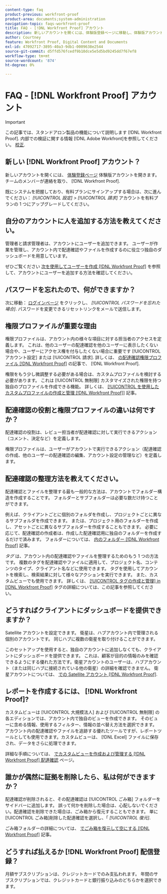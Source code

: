 ```yaml
---
content-type: faq
product-previous: workfront-proof
product-area: documents;system-administration
navigation-topic: faqs-workfront-proof
title: FAQ - [!DNL Workfront Proof] アカウント
description: 新しいアカウントを開くには、体験版登録ページに移動し、体験版アカウントを開きます。 チームのメンバーが連絡を取り、 [!DNL Workfront Proof].
author: Courtney
feature: Workfront Proof, Digital Content and Documents
exl-id: 47092717-3895-40a3-9db1-0009638e2544
source-git-commit: d5ffd576fcedf9b10dce5e5d5bd9245dd7f67ef8
workflow-type: tm+mt
source-wordcount: '874'
ht-degree: 0%

---
```


# FAQ - [!DNL Workfront Proof] アカウント

>[!IMPORTANT]
>
>この記事では、スタンドアロン製品の機能について説明します [!DNL Workfront Proof]. 内部での検証に関する情報 [!DNL Adobe Workfront]を参照してください。 [校正](../../../review-and-approve-work/proofing/proofing.md).

## 新しい [!DNL Workfront Proof] アカウント？

新しいアカウントを開くには、 [体験登録ページ](https://www.proofhq.com/html/free-trial.html) 体験版アカウントを開きます。 チームのメンバーが連絡を取り、 [!DNL Workfront Proof].

既にシステムを把握しており、有料プランにサインアップする場合は、次に進んでください： *[!UICONTROL 設定]* *>* *[!UICONTROL 請求]* アカウントを有料プランの 1 つにアップグレードしてください。

## 自分のアカウントに人を追加する方法を教えてください。

管理者と請求管理者は、アカウントにユーザーを追加できます。 ユーザーが作業を管理し、アカウント内で配達確認やファイルを作成するのに役立つ独自のダッシュボードを用意しています。

ぜひご覧ください [次を使用してユーザーを作成 [!DNL Workfront Proof]](../../../workfront-proof/wp-mnguserscontacts/users/create-users.md) を参照して、アカウントにユーザーを追加する方法を確認してください。

## パスワードを忘れたので、何ができますか？

次に移動： [ログインページ](https://app.proofhq.com/login) をクリックし、 *[!UICONTROL パスワードを忘れた場合]*. パスワードを変更できるリセットリンクをメールで送信します。

## 権限プロファイルが重要な理由

権限プロファイルは、アカウント内の様々な項目に対する担当者のアクセスを定義します。 これは、他のユーザーの配達確認を他のユーザーに表示したくない場合や、ユーザーにアクセス権を付与したくない場合に重要です [!UICONTROL アカウント設定] または [!UICONTROL 請求]. 詳しくは、 [の配達確認権限プロファイル [!DNL Workfront Proof]](../../../workfront-proof/wp-acct-admin/account-settings/proof-perm-profiles-in-wp.md) の記事で、 [!DNL Workfront Proof].

権限をもう少し微調整する必要がある場合は、カスタムプロファイルを検討する必要があります。 これは [!UICONTROL 無制限] カスタマイズされた権限を持つ独自のプロファイルを作成できる機能。 詳しくは、 [[!UICONTROL を使用したカスタムプロファイルの作成と管理 [!DNL Workfront Proof]]](../../../workfront-proof/wp-mnguserscontacts/users/create-and-manage-custom-profiles.md) 記事。

## 配達確認の役割と権限プロファイルの違いは何ですか？

配達確認の役割は、レビュー担当者が配達確認に対して実行できるアクション（コメント、決定など）を定義します。

権限プロファイルは、ユーザーがアカウントで実行できるアクション（配達確認の作成、他のユーザーの配達確認の編集、アカウント設定の管理など）を定義します。

## 配達確認の整理方法を教えてください。

配達確認とファイルを整理する最も一般的な方法は、アカウントでフォルダー構造を作成することです。 フォルダーとサブフォルダーは必要な数だけ持つことができます。

例えば、クライアントごとに個別のフォルダを作成し、プロジェクトごとに異なるサブフォルダを作成できます。 または、プロジェクト用のフォルダーを作成し、アセットごとに異なるサブフォルダーを作成することもできます。 必要に応じて、配達確認の作成者は、作成した配達確認用に独自のフォルダーを作成するだけで済みます。 フォルダーについては、 [内のフォルダー [!DNL Workfront Proof]](../../../workfront-proof/wp-work-proofsfiles/organize-your-work/folders.md) 記事。

*タグ* は、アカウント内の配達確認やファイルを整理するためのもう 1 つの方法です。 複数のタグを配達確認やファイルに適用して、プロジェクト名、コンテンツのタイプ、クライアント名などに使用できます。 タグを使用してアカウントを検索し、検索結果に対して様々なアクションを実行できます。 また、カスタムビューでも使用できます。 詳しくは、 [[!UICONTROL タグの作成と管理] in [!DNL Workfront Proof]](../../../workfront-proof/wp-work-proofsfiles/organize-your-work/create-and-manage-tags.md) タグの詳細については、この記事を参照してください。

## どうすればクライアントにダッシュボードを提供できますか？

Satellite アカウントを設定できます。 衛星は、ハブアカウント内で管理される個別のアカウントです。 同じハブに複数の衛星を取り付けることができます。

このセットアップを使用すると、独自のアカウントに追加しなくても、クライアントにダッシュボードを提供できます。 これは、顧客が目的の情報のみを確認できるようにする優れた方法です。衛星アカウントのユーザーは、ハブアカウント（または同じハブに接続されている他の衛星）の詳細を確認できません。 衛星アカウントについては、 [での Satellite アカウント [!DNL Workfront Proof]](../../../workfront-proof/wp-acct-admin/satellite-accounts/sat-accts-in-wp.md).

## レポートを作成するには、 [!DNL Workfront Proof]?

カスタムビューは [!UICONTROL 大規模法人] および [!UICONTROL 無制限] の各エディションでは、アカウント内で独自のビューを作成できます。 そのビューに含める情報、使用するフィルター、情報の並べ替え方法を選択できます。 アカウント内の配達確認やファイルを追跡する優れたツールですが、レポートツールとしても使用できます。カスタムビューは、 [!DNL Excel] ファイルに保存され、データをさらに処理できます。

詳細な手順については、 [でカスタムビューを作成および管理する [!DNL Workfront Proof] 配達確認](../../../workfront-proof/wp-work-proofsfiles/manage-your-work/create-and-manage-custom-views.md) ページ。

## 誰かが偶然に証拠を削除したら、私は何ができますか？

配達確認が削除されると、その配達確認は [!UICONTROL ごみ箱] フォルダーをサイドバーに追加します。 誤って何かを削除した場合は、心配しないでください。配達確認を削除できた場合は、ごみ箱から復元することもできます。 単に [!UICONTROL ごみ箱]削除した配達確認を選択し、「 *[!UICONTROL 復元]*.

ごみ箱フォルダーの詳細については、 [でごみ箱を復元して空にする [!DNL Workfront Proof]](../../../workfront-proof/wp-work-proofsfiles/manage-your-work/restore-and-empty-trash.md) 記事。

## どうすれば払えるか [!DNL Workfront Proof] 配信登録？

月額サブスクリプションは、クレジットカードでのみ支払われます。 年間のサブスクリプションでは、クレジットカードと銀行振り込みのどちらかを選択できます。 <!--Visit the [Account Payment in [!DNL Workfront Proof]](../../../workfront-proof/wp-billingsettings/manage-your-billing/acct-payment-in-wp.md) help page for additional information.-->

